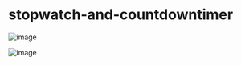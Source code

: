 # stopwatch-and-countdowntimer

![image](https://user-images.githubusercontent.com/33595080/179026548-5f9349c2-6236-4825-9eb4-50fa2480e27f.png)

![image](https://user-images.githubusercontent.com/33595080/179026620-77425fe9-e775-4081-8747-bb12e85b4671.png)
